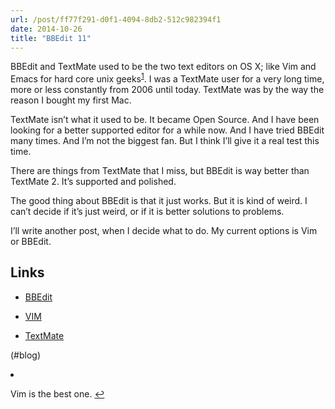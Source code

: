 ```yaml
---
url: /post/ff77f291-d0f1-4094-8db2-512c982394f1
date: 2014-10-26
title: "BBEdit 11"
---
```


BBEdit and TextMate used to be the two text editors on OS X; like Vim and Emacs for hard core unix geeks<sup id="fnref-0"><a href="#fn-0" class="jetpack-footnote">1</a></sup>. I was a TextMate user for a very long time, more or less constantly from 2006 until today. TextMate was by the way the reason I bought my first Mac.



TextMate isn&#8217;t what it used to be. It became Open Source. And I have been looking for a better supported editor for a while now. And I have tried BBEdit many times. And I&#8217;m not the biggest fan. But I think I&#8217;ll give it a real test this time.



There are things from TextMate that I miss, but BBEdit is way better than TextMate 2. It&#8217;s supported and polished.



The good thing about BBEdit is that it just works. But it is kind of weird. I can&#8217;t decide if it&#8217;s just weird, or if it is better solutions to problems.



I&#8217;ll write another post, when I decide what to do. My current options is Vim or BBEdit.



## Links



  * [BBEdit][1]

  * [VIM][2]

  * [TextMate][3]



(#blog)



<li id="fn-0">

  Vim is the best one.&#160;<a href="#fnref-0">&#8617;</a> </fn></footnotes>



 [1]: http://www.barebones.com/products/bbedit/

 [2]: http://www.vim.org

 [3]: http://macromates.com